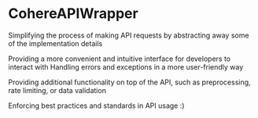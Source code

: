 # CohereAPIWrapper

Simplifying the process of making API requests by abstracting away some of the implementation details

Providing a more convenient and intuitive interface for developers to interact with
Handling errors and exceptions in a more user-friendly way

Providing additional functionality on top of the API, such as preprocessing, rate limiting, or data validation

Enforcing best practices and standards in API usage :)